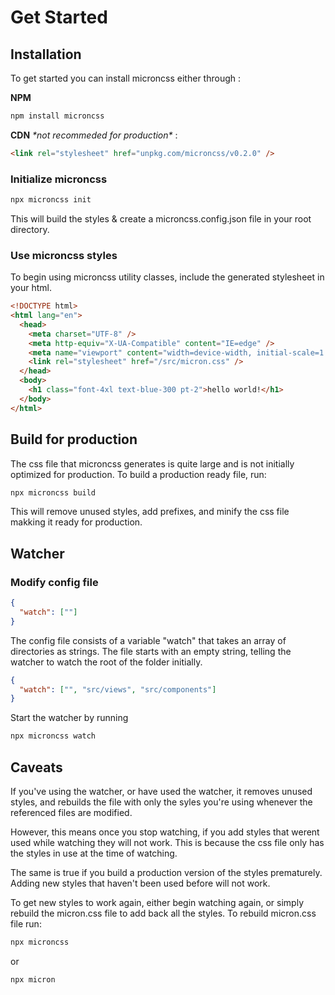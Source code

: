 # Get Started

## Installation

To get started you can install microncss either through :

**NPM**

```bash
npm install microncss
```

**CDN** _\*not recommeded for production\*_ :

```html
<link rel="stylesheet" href="unpkg.com/microncss/v0.2.0" />
```

### Initialize microncss

```bash
npx microncss init
```

This will build the styles & create a microncss.config.json file in your root directory.

### Use microncss styles

To begin using microncss utility classes, include the generated stylesheet in your html.

```html
<!DOCTYPE html>
<html lang="en">
  <head>
    <meta charset="UTF-8" />
    <meta http-equiv="X-UA-Compatible" content="IE=edge" />
    <meta name="viewport" content="width=device-width, initial-scale=1.0" />
    <link rel="stylesheet" href="/src/micron.css" />
  </head>
  <body>
    <h1 class="font-4xl text-blue-300 pt-2">hello world!</h1>
  </body>
</html>
```

## Build for production

The css file that microncss generates is quite large and is not initially optimized for production.
To build a production ready file, run:

```bash
npx microncss build
```

This will remove unused styles, add prefixes, and minify the css file makking it ready for production.

## Watcher

### Modify config file

```json
{
  "watch": [""]
}
```

The config file consists of a variable "watch" that takes an array of directories as strings. The file starts with an empty string, telling the watcher to watch the root of the folder initially.

```json
{
  "watch": ["", "src/views", "src/components"]
}
```

Start the watcher by running

```bash
npx microncss watch
```

## Caveats

If you've using the watcher, or have used the watcher, it removes unused styles, and rebuilds the file with only the syles you're using whenever the referenced files are modified.

However, this means once you stop watching, if you add styles that werent used while watching they will not work. This is because the css file only has the styles in use at the time of watching.

The same is true if you build a production version of the styles prematurely. Adding new styles that haven't been used before will not work.

To get new styles to work again, either begin watching again, or simply rebuild the micron.css file to add back all the styles. To rebuild micron.css file run:

```bash
npx microncss
```

or

```bash
npx micron
```

<style scoped>
</style>
